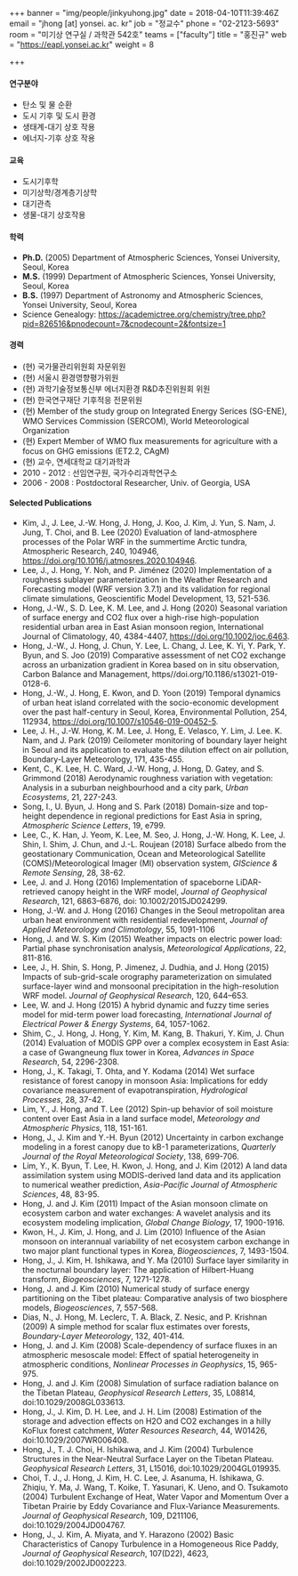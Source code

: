 +++
banner = "img/people/jinkyuhong.jpg"
date = 2018-04-10T11:39:46Z
email = "jhong [at] yonsei. ac. kr"
job = "정교수"
phone = "02-2123-5693"
room = "미기상 연구실 / 과학관 542호"
teams = ["faculty"]
title = "홍진규"
web = "https://eapl.yonsei.ac.kr"
weight = 8

+++
#### 연구분야
+ 탄소 및 물 순환
+ 도시 기후 및 도시 환경
+ 생태계-대기 상호 작용
+ 에너지-기후 상호 작용




#### 교육

- 도시기후학
- 미기상학/경계층기상학
- 대기관측
- 생물-대기 상호작용



#### 학력

+ **Ph.D.** (2005) Department of Atmospheric Sciences, Yonsei University, Seoul, Korea
+ **M.S.** (1999) Department of Atmospheric Sciences, Yonsei University, Seoul, Korea
+ **B.S.** (1997) Department of Astronomy and Atmospheric Sciences, Yonsei University, Seoul, Korea
+ Science Genealogy: https://academictree.org/chemistry/tree.php?pid=826516&pnodecount=7&cnodecount=2&fontsize=1




#### 경력
+ (현) 국가물관리위원회 자문위원
+ (현) 서울시 환경영향평가위원
+ (현) 과학기술정보통신부 에너지환경 R&D추진위원회 위원  
+ (현) 한국연구재단 기후적응 전문위원  
+ (현) Member of the study group on Integrated Energy Serices (SG-ENE), WMO Services Commission (SERCOM), World Meteorological Organization
+ (현) Expert Member of WMO flux measurements for agriculture with a focus on GHG emissions (ET2.2, CAgM)
+ (현) 교수, 연세대학교 대기과학과
+ 2010 - 2012 : 선임연구원, 국가수리과학연구소
+ 2006 - 2008 : Postdoctoral Researcher, Univ. of Georgia, USA




#### Selected Publications

+ Kim, J., J. Lee, J.-W. Hong, J. Hong, J. Koo, J. Kim, J. Yun, S. Nam, J. Jung, T. Choi, and B. Lee (2020) Evaluation of land-atmosphere processes of the Polar WRF in the summertime Arctic tundra, Atmospheric Research, 240, 104946, https://doi.org/10.1016/j.atmosres.2020.104946.
+ Lee, J., J. Hong, Y. Noh, and P. Jiménez (2020) Implementation of a roughness sublayer parameterization in the Weather Research and Forecasting model (WRF version 3.7.1) and its validation for regional climate simulations, Geoscientific Model Development, 13, 521-536.
+ Hong, J.-W., S. D. Lee, K. M. Lee, and J. Hong (2020) Seasonal variation of surface energy and CO2 flux over a high-rise high-population residential urban area in East Asian monsoon region, International Journal of Climatology, 40, 4384-4407, https://doi.org/10.1002/joc.6463.
+ Hong, J.-W., J. Hong, J. Chun, Y. Lee, L. Chang, J. Lee, K. Yi, Y. Park, Y. Byun, and S. Joo (2019) Comparative assessment of net CO2 exchange across an urbanization gradient in Korea based on in situ observation, Carbon Balance and Management, https//doi.org/10.1186/s13021-019-0128-6.
+ Hong, J.-W., J. Hong, E. Kwon, and D. Yoon (2019) Temporal dynamics of urban heat island correlated with the socio-economic development over the past half-century in Seoul, Korea, Environmental Pollution, 254, 112934, https://doi.org/10.1007/s10546-019-00452-5.
+ Lee, J. H., J.-W. Hong, K. M. Lee, J. Hong, E. Velasco, Y. Lim, J. Lee. K. Nam, and J. Park (2019) Ceilometer monitoring of boundary layer height in Seoul and its application to evaluate the dilution effect on air pollution, Boundary-Layer Meteorology, 171, 435-455.
+ Kent, C., K. Lee, H. C. Ward, J.-W. Hong, J. Hong, D. Gatey, and S. Grimmond (2018) Aerodynamic roughness variation with vegetation: Analysis in a suburban neighbourhood and a city park, *Urban Ecosystems*, 21, 227-243.
+ Song, I., U. Byun, J. Hong and S. Park (2018) Domain-size and top-height dependence in regional predictions for East Asia in spring, *Atmospheric Science Letters*, 19, e799.
+ Lee, C., K. Han, J. Yeom, K. Lee, M. Seo, J. Hong, J.-W. Hong, K. Lee, J. Shin, I. Shim, J. Chun, and J.-L. Roujean (2018) Surface albedo from the geostationary Communication, Ocean and Meteorological Satellite (COMS)/Meteorological Imager (MI) observation system, *GIScience & Remote Sensing*, 28, 38-62.
+ Lee, J. and J. Hong (2016) Implementation of spaceborne LiDAR-retrieved canopy height in the WRF model, *Journal of Geophysical Research*, 121, 6863–6876, doi: 10.1002/2015JD024299.
+ Hong, J.-W. and J. Hong (2016) Changes in the Seoul metropolitan area urban heat environment with residential redevelopment, *Journal of Applied Meteorology and Climatology*, 55, 1091-1106
+ Hong, J. and W. S. Kim (2015) Weather impacts on electric power load: Partial phase synchronisation analysis, *Meteorological Applications*, 22, 811-816.
+ Lee, J., H. Shin, S. Hong, P. Jimenez, J. Dudhia, and J. Hong (2015) Impacts of sub-grid-scale orography parameterization on simulated surface-layer wind and monsoonal precipitation in the high-resolution WRF model. *Journal of Geophysical Research*, 120, 644–653.
+ Lee, W. and J. Hong (2015) A hybrid dynamic and fuzzy time series model for mid-term power load forecasting, *International Journal of Electrical Power & Energy Systems*, 64, 1057-1062.
+ Shim, C., J. Hong, J. Hong, Y. Kim, M. Kang, B. Thakuri, Y. Kim, J. Chun (2014) Evaluation of MODIS GPP over a complex ecosystem in East Asia: a case of Gwangneung flux tower in Korea, *Advances in Space Research*, 54, 2296-2308.
+ Hong, J., K. Takagi, T. Ohta, and Y. Kodama (2014) Wet surface resistance of forest canopy in monsoon Asia: Implications for eddy covariance measurement of evapotranspiration, *Hydrological Processes*, 28, 37-42.
+ Lim, Y., J. Hong, and T. Lee (2012) Spin-up behavior of soil moisture content over East Asia in a land surface model, *Meteorology and Atmospheric Physics*, 118, 151-161.
+ Hong, J., J. Kim and Y.-H. Byun (2012) Uncertainty in carbon exchange modeling in a forest canopy due to kB-1 parameterizations, *Quarterly Journal of the Royal Meteorological Society*, 138, 699-706.
+ Lim, Y., K. Byun, T. Lee, H. Kwon, J. Hong, and J. Kim (2012) A land data assimilation system using MODIS-derived land data and its application to numerical weather prediction, *Asia-Pacific Journal of Atmospheric Sciences*, 48, 83-95.
+ Hong, J. and J. Kim (2011) Impact of the Asian monsoon climate on ecosystem carbon and water exchanges: A wavelet analysis and its ecosystem modeling implication, *Global Change Biology*, 17, 1900-1916.
+ Kwon, H., J. Kim, J. Hong, and J. Lim (2010) Influence of the Asian monsoon on interannual variability of net ecosystem carbon exchange in two major plant functional types in Korea, *Biogeosciences*, 7, 1493-1504.
+ Hong, J., J. Kim, H. Ishikawa, and Y. Ma (2010) Surface layer similarity in the nocturnal boundary layer: The application of Hilbert-Huang transform, *Biogeosciences*, 7, 1271-1278.
+ Hong, J. and J. Kim (2010) Numerical study of surface energy partitioning on the Tibet plateau: Comparative analysis of two biosphere models, *Biogeosciences*, 7, 557-568.
+ Dias, N., J. Hong, M. Leclerc, T. A. Black, Z. Nesic, and P. Krishnan (2009) A simple method for scalar flux estimates over forests, *Boundary-Layer Meteorology*, 132, 401-414.
+ Hong, J. and J. Kim (2008) Scale-dependency of surface fluxes in an atmospheric mesoscale model: Effect of spatial heterogeneity in atmospheric conditions, *Nonlinear Processes in Geophysics*, 15, 965-975.
+ Hong, J. and J. Kim (2008) Simulation of surface radiation balance on the Tibetan Plateau, *Geophysical Research Letters*, 35, L08814, doi:10.1029/2008GL033613.
+ Hong, J., J. Kim, D. H. Lee, and J. H. Lim (2008) Estimation of the storage and advection effects on H2O and CO2 exchanges in a hilly KoFlux forest catchment, *Water Resources Research*, 44, W01426, doi:10.1029/2007WR006408.
+ Hong, J., T. J. Choi, H. Ishikawa, and J. Kim (2004) Turbulence Structures in the Near-Neutral Surface Layer on the Tibetan Plateau. *Geophysical Research Letters*, 31, L15016, doi:10.1029/2004GL019935.
+ Choi, T. J., J. Hong, J. Kim, H. C. Lee, J. Asanuma, H. Ishikawa, G. Zhiqiu, Y. Ma, J. Wang, T. Koike, T. Yasunari, K. Ueno, and O. Tsukamoto (2004) Turbulent Exchange of Heat, Water Vapor and Momentum Over a Tibetan Prairie by Eddy Covariance and Flux-Variance Measurements. *Journal of Geophysical Research*, 109, D211106, doi:10.1029/2004JD004767.
+ Hong, J., J. Kim, A. Miyata, and Y. Harazono (2002) Basic Characteristics of Canopy Turbulence in a Homogeneous Rice Paddy, *Journal of Geophysical Research*, 107(D22), 4623, doi:10.1029/2002JD002223.